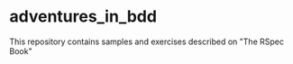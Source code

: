 adventures_in_bdd
=================

This repository contains samples and exercises described on "The RSpec Book"